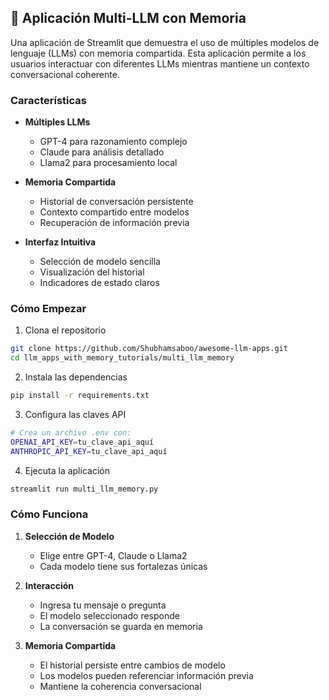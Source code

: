 ## 🧠 Aplicación Multi-LLM con Memoria

Una aplicación de Streamlit que demuestra el uso de múltiples modelos de lenguaje (LLMs) con memoria compartida. Esta aplicación permite a los usuarios interactuar con diferentes LLMs mientras mantiene un contexto conversacional coherente.

### Características

- **Múltiples LLMs**
  - GPT-4 para razonamiento complejo
  - Claude para análisis detallado
  - Llama2 para procesamiento local
  
- **Memoria Compartida**
  - Historial de conversación persistente
  - Contexto compartido entre modelos
  - Recuperación de información previa

- **Interfaz Intuitiva**
  - Selección de modelo sencilla
  - Visualización del historial
  - Indicadores de estado claros

### Cómo Empezar

1. Clona el repositorio
```bash
git clone https://github.com/Shubhamsaboo/awesome-llm-apps.git
cd llm_apps_with_memory_tutorials/multi_llm_memory
```

2. Instala las dependencias
```bash
pip install -r requirements.txt
```

3. Configura las claves API
```bash
# Crea un archivo .env con:
OPENAI_API_KEY=tu_clave_api_aquí
ANTHROPIC_API_KEY=tu_clave_api_aquí
```

4. Ejecuta la aplicación
```bash
streamlit run multi_llm_memory.py
```

### Cómo Funciona

1. **Selección de Modelo**
   - Elige entre GPT-4, Claude o Llama2
   - Cada modelo tiene sus fortalezas únicas

2. **Interacción**
   - Ingresa tu mensaje o pregunta
   - El modelo seleccionado responde
   - La conversación se guarda en memoria

3. **Memoria Compartida**
   - El historial persiste entre cambios de modelo
   - Los modelos pueden referenciar información previa
   - Mantiene la coherencia conversacional